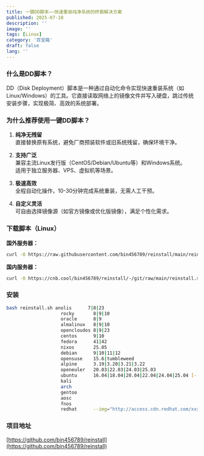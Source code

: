 ```yaml
---
title: 一键DD脚本——快速重装纯净系统的终极解决方案
published: 2025-07-18
description: ''
image: ''
tags: [Linux]
category: '百宝箱'
draft: false 
lang: ''
---
```


### 什么是DD脚本？

DD（Disk Deployment）脚本是一种通过自动化命令实现快速重装系统（如Linux/Windows）的工具。它直接读取网络上的镜像文件并写入硬盘，跳过传统安装步骤，实现极简、高效的系统部署。

### 为什么推荐使用一键DD脚本？

1.  **纯净无残留**  
    直接替换原有系统，避免厂商预装软件或旧系统残留，确保环境干净。
    
2.  **支持广泛**  
    兼容主流Linux发行版（CentOS/Debian/Ubuntu等）和Windows系统。  
    适用于独立服务器、VPS、虚拟机等场景。
    
3.  **极速高效**  
    全程自动化操作，10-30分钟完成系统重装，无需人工干预。
    
4.  **自定义灵活**  
    可自由选择镜像源（如官方镜像或优化版镜像），满足个性化需求。
    

### 下载脚本（Linux）

**国外服务器：**

```bash
curl -O https://raw.githubusercontent.com/bin456789/reinstall/main/reinstall.sh || wget -O reinstall.sh $_
```

**国内服务器：**

```bash
curl -O https://cnb.cool/bin456789/reinstall/-/git/raw/main/reinstall.sh || wget -O reinstall.sh $_
```

### 安装

```bash
bash reinstall.sh anolis      7|8|23
                    rocky       8|9|10
                    oracle      8|9
                    almalinux   8|9|10
                    opencloudos 8|9|23
                    centos      9|10
                    fedora      41|42
                    nixos       25.05
                    debian      9|10|11|12
                    opensuse    15.6|tumbleweed
                    alpine      3.19|3.20|3.21|3.22
                    openeuler   20.03|22.03|24.03|25.03
                    ubuntu      16.04|18.04|20.04|22.04|24.04|25.04 [--minimal]
                    kali
                    arch
                    gentoo
                    aosc
                    fnos
                    redhat      --img="http://access.cdn.redhat.com/xxx.qcow2"
```

### 项目地址

[https://github.com/bin456789/reinstall](https://github.com/bin456789/reinstall)